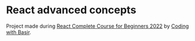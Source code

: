 # React advanced concepts

Project made during [React Complete Course for Beginners 2022](https://youtu.be/dJc_0bc5ETE) by [Coding with Basir](https://www.youtube.com/c/CodingwithBasir).

